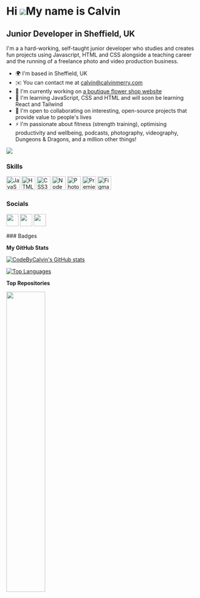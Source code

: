 Hi ![](https://user-images.githubusercontent.com/18350557/176309783-0785949b-9127-417c-8b55-ab5a4333674e.gif)My name is Calvin
==============================================================================================================================

Junior Developer in Sheffield, UK
---------------------------------

I'm a a hard-working, self-taught junior developer who studies and creates fun projects using Javascript, HTML and CSS alongside a teaching career and the running of a freelance photo and video production business.

* 🌍  I'm based in Sheffield, UK
* ✉️  You can contact me at [calvin@calvinmerry.com](mailto:calvin@calvinmerry.com)
* 🚀  I'm currently working on [a boutique flower shop website](http://github.com/CodeByCalvin/The-Flower-Collective-Website)
* 🧠  I'm learning JavaScript, CSS and HTML and will soon be learning React and Tailwind
* 🤝  I'm open to collaborating on interesting, open-source projects that provide value to people's lives
* ⚡  I'm passionate about fitness (strength training), optimising productivity and wellbeing, podcasts, photography, videography, Dungeons & Dragons, and a million other things!

<a href="https://www.twitter.com/CodebyCalvin" target="_blank" rel="noreferrer"><img
src="https://img.shields.io/twitter/follow/CodebyCalvin?logo=twitter&style=for-the-badge&color=3382ed&labelColor=1c1917"
/></a>
### Skills

<p align="left">
<a href="https://developer.mozilla.org/en-US/docs/Web/JavaScript" target="_blank" rel="noreferrer"><img src="https://raw.githubusercontent.com/danielcranney/readme-generator/main/public/icons/skills/javascript-colored.svg" width="36" height="36" alt="JavaScript" /></a>
<a href="https://developer.mozilla.org/en-US/docs/Glossary/HTML5" target="_blank" rel="noreferrer"><img src="https://raw.githubusercontent.com/danielcranney/readme-generator/main/public/icons/skills/html5-colored.svg" width="36" height="36" alt="HTML5" /></a>
<a href="https://www.w3.org/TR/CSS/#css" target="_blank" rel="noreferrer"><img src="https://raw.githubusercontent.com/danielcranney/readme-generator/main/public/icons/skills/css3-colored.svg" width="36" height="36" alt="CSS3" /></a>
<a href="https://nodejs.org/en/" target="_blank" rel="noreferrer"><img src="https://raw.githubusercontent.com/danielcranney/readme-generator/main/public/icons/skills/nodejs-colored.svg" width="36" height="36" alt="NodeJS" /></a>
<a href="https://www.adobe.com/uk/products/photoshop.html" target="_blank" rel="noreferrer"><img src="https://raw.githubusercontent.com/danielcranney/readme-generator/main/public/icons/skills/photoshop-colored.svg" width="36" height="36" alt="Photoshop" /></a>
<a href="https://www.adobe.com/uk/products/premiere.html" target="_blank" rel="noreferrer"><img src="https://raw.githubusercontent.com/danielcranney/readme-generator/main/public/icons/skills/premierepro-colored.svg" width="36" height="36" alt="Premiere Pro" /></a>
<a href="https://www.figma.com/" target="_blank" rel="noreferrer"><img src="https://raw.githubusercontent.com/danielcranney/readme-generator/main/public/icons/skills/figma-colored.svg" width="36" height="36" alt="Figma" /></a>
</p>

### Socials

<p align="left"> <a href="https://www.dev.to/odebycalvin" target="_blank" rel="noreferrer"><img src="https://raw.githubusercontent.com/danielcranney/readme-generator/main/public/icons/socials/devdotto.svg" width="32" height="32" /></a> <a href="https://www.github.com/CodeByCalvin" target="_blank" rel="noreferrer"><img src="https://raw.githubusercontent.com/danielcranney/readme-generator/main/public/icons/socials/github.svg" width="32" height="32" /></a> <a href="https://www.twitter.com/CodebyCalvin" target="_blank" rel="noreferrer"><img src="https://raw.githubusercontent.com/danielcranney/readme-generator/main/public/icons/socials/twitter.svg" width="32" height="32" /></a></p>
### Badges

<b>My GitHub Stats</b>

<a href="http://www.github.com/CodeByCalvin"><img src="https://github-readme-stats.vercel.app/api?username=CodeByCalvin&show_icons=true&hide=stars,&title_color=3382ed&text_color=ffffff&icon_color=3382ed&bg_color=1c1917&hide_border=true&show_icons=true" alt="CodeByCalvin's GitHub stats" /></a>

<a href="https://github.com/CodeByCalvin" align="left"><img src="https://github-readme-stats.vercel.app/api/top-langs/?username=CodeByCalvin&langs_count=10&title_color=3382ed&text_color=ffffff&icon_color=3382ed&bg_color=1c1917&hide_border=true&locale=en&custom_title=Top%20%Languages" alt="Top Languages" /></a>

<b>Top Repositories</b>

<div width="100%" align="center"><a href="https://github.com/CodeByCalvin/The-Flower-Collective-Website" align="left"><img align="left" width="45%" src="https://github-readme-stats.vercel.app/api/pin/?username=CodeByCalvin&repo=The-Flower-Collective-Website&title_color=3382ed&text_color=ffffff&icon_color=3382ed&bg_color=1c1917&hide_border=true&locale=en" /></a></div><br /><br /><br /><br /><br /><br /><br />
